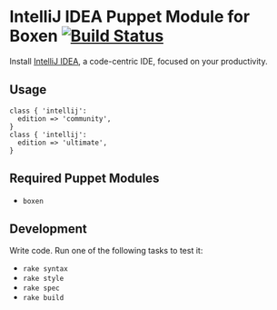 # IntelliJ IDEA Puppet Module for Boxen [![Build Status](https://travis-ci.org/boxen/puppet-intellij.png)](https://travis-ci.org/boxen/puppet-intellij)

Install [IntelliJ IDEA](http://www.jetbrains.com/idea/), a code-centric IDE, focused on your productivity.

## Usage

```puppet
class { 'intellij':
  edition => 'community',
}
class { 'intellij':
  edition => 'ultimate',
}
```

## Required Puppet Modules

* `boxen`

## Development

Write code. Run one of the following tasks to test it:
* `rake syntax`
* `rake style`
* `rake spec`
* `rake build`
